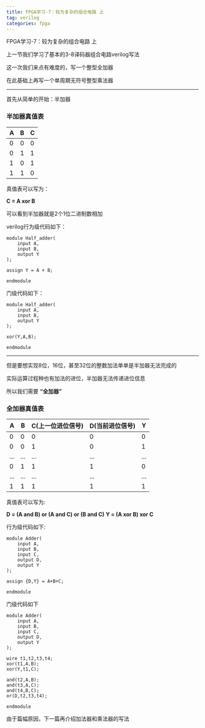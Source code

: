 ```yaml
---
title: FPGA学习-7：较为复杂的组合电路 上
tag: verilog
categories: fpga
---
```


FPGA学习-7：较为复杂的组合电路 上

<!--more-->

上一节我们学习了基本的3-8译码器组合电路verilog写法

这一次我们来点有难度的，写一个整型全加器

在此基础上再写一个单周期无符号整型乘法器

------

首先从简单的开始：半加器

### 半加器真值表

| A | B | C |
| --- | --- | --- |
| 0 | 0 | 0 |
| 0 | 1 | 1 |
| 1 | 0 | 1 |
| 1 | 1 | 0 |

真值表可以写为：

__C = A xor B__

可以看到半加器就是2个1位二进制数相加

verilog行为级代码如下：

```
module Half_adder(
    input A,
    input B,
    output Y
);

assign Y = A + B;

endmodule
```

门级代码如下：

```
module Half_adder(
    input A,
    input B,
    output Y
);

xor(Y,A,B);

endmodule
```
 ------

但是要想实现8位，16位，甚至32位的整数加法单单是半加器无法完成的

实际运算过程种也有加法的进位，半加器无法传递进位信息

所以我们需要 __“全加器”__

### 全加器真值表

| A | B | C(上一位进位信号)  | D(当前进位信号) | Y |
| --- | --- | --- | --- | --- |
| 0 | 0 | 0 | 0 | 0 |
| 0 | 0 | 1 | 0 | 1 |
| ... | ... | ... | ... | ... |
| 0 | 1 | 1 | 1 | 0 |
| ... | ... | ... | ... | ... |
| 1 | 1 | 1 | 1 | 1 |

真值表可以写为: 

__D = (A and B) or (A and C) or (B and C)__
__Y = (A xor B) xor C__


行为级代码如下:

```
module Adder(
    input A,
    input B,    
	input C,    
	output D,
    output Y
);

assign {D,Y} = A+B+C;

endmodule
```

门级代码如下

```
module Adder(
    input A,
    input B,    
	input C,    
	output D,
    output Y
);

wire t1,t2,t3,t4;
xor(t1,A,B);
xor(Y,t1,C);

and(t2,A,B);
and(t3,A,C);
and(t4,B,C);
or(D,t2,t3,t4);

endmodule
```

由于篇幅原因，下一篇再介绍加法器和乘法器的写法
